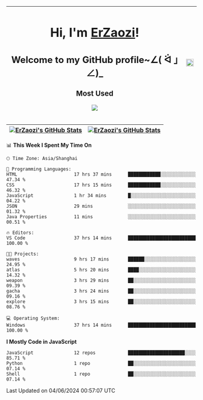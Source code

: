 |<h1>Hi, I'm <a href="https://github.com/erzaozi">ErZaozi</a>! </h1><h2>Welcome to my GitHub profile~∠( ᐛ 」∠)_</h2><p><h3>Most Used</h3><img src="https://skillicons.dev/icons?i=github,vscode,visualstudio,ubuntu,postman,pycharm,webstorm,git,docker"></p>|<img decoding="async" align=center src="https://cdn.jsdelivr.net/gh/erzaozi/erzaozi/image.gif" width="100%">|
| ----- | ----- |

| <a href="https://github.com/erzaozi"><img align="center" src="https://github-readme-stats.vercel.app/api/top-langs/?username=erzaozi&title_color=44cef6&text_color=4b5cc4&icon_color=2bbc8a&bg_color=white&langs_count=4&hide_border=true" alt="ErZaozi's GitHub Stats" /></a> | <a href="https://github.com/erzaozi"><img align="center" src="https://github-readme-stats.vercel.app/api?username=erzaozi&show_icons=true&line_height=27&count_private=true&title_color=44cef6&text_color=4b5cc4&icon_color=2bbc8a&bg_color=white&hide_border=true" alt="ErZaozi's GitHub Stats" /></a> |
| ----- | ----- |
<!--START_SECTION:waka-->
📊 **This Week I Spent My Time On** 

```text
🕑︎ Time Zone: Asia/Shanghai

💬 Programming Languages: 
HTML                     17 hrs 37 mins      ████████████░░░░░░░░░░░░░   47.34 % 
CSS                      17 hrs 15 mins      ████████████░░░░░░░░░░░░░   46.32 % 
JavaScript               1 hr 34 mins        █░░░░░░░░░░░░░░░░░░░░░░░░   04.22 % 
JSON                     29 mins             ░░░░░░░░░░░░░░░░░░░░░░░░░   01.32 % 
Java Properties          11 mins             ░░░░░░░░░░░░░░░░░░░░░░░░░   00.51 % 

🔥 Editors: 
VS Code                  37 hrs 14 mins      █████████████████████████   100.00 % 

🐱‍💻 Projects: 
waves                    9 hrs 17 mins       ██████░░░░░░░░░░░░░░░░░░░   24.95 % 
atlas                    5 hrs 20 mins       ████░░░░░░░░░░░░░░░░░░░░░   14.32 % 
weapon                   3 hrs 29 mins       ██░░░░░░░░░░░░░░░░░░░░░░░   09.39 % 
gacha                    3 hrs 24 mins       ██░░░░░░░░░░░░░░░░░░░░░░░   09.16 % 
explore                  3 hrs 15 mins       ██░░░░░░░░░░░░░░░░░░░░░░░   08.76 % 

💻 Operating System: 
Windows                  37 hrs 14 mins      █████████████████████████   100.00 % 
```

**I Mostly Code in JavaScript** 

```text
JavaScript               12 repos            █████████████████████░░░░   85.71 % 
Python                   1 repo              ██░░░░░░░░░░░░░░░░░░░░░░░   07.14 % 
Shell                    1 repo              ██░░░░░░░░░░░░░░░░░░░░░░░   07.14 % 
```




 Last Updated on 04/06/2024 00:57:07 UTC
<!--END_SECTION:waka-->
